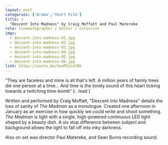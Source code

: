 ```yaml
---
layout: post
categories: ['Drama','Short Film']
title: >
  "Descent Into Madness" by Craig Moffatt and Paul Matereke
role: Cinematographer / Editor / Colourist
imgs: 
  - descent-into-madness-01.jpg
  - descent-into-madness-02.jpg
  - descent-into-madness-03.jpg
  - descent-into-madness-04.jpg
  - descent-into-madness-05.jpg
  - descent-into-madness-06.jpg
link: https://youtu.be/VxoPZzseCNk
---
```


“They are faceless and mine is all that's left. A million years of family trees die one person at a time... And time is the lonely sound of this heart ticking towards a twitching time-bomb”
{: .lead }

Written and performed by Craig Moffatt, "Descent Into Madness" details the loss of sanity of _The Madman_ as a monologue. Created one afternoon in January as an exercise in how quickly we could write and shoot something. _The Madman_ is light with a single, high-powered continuous LED light shaped by a beauty dish. A six stop difference between subject and background allows the light to fall off into inky darkness.

Also on set was director Paul Matereke, and Sean Burns recording sound. 
